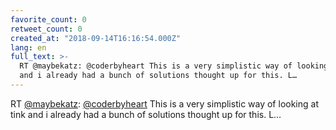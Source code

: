 ```yaml
---
favorite_count: 0
retweet_count: 0
created_at: "2018-09-14T16:16:54.000Z"
lang: en
full_text: >-
  RT @maybekatz: @coderbyheart This is a very simplistic way of looking at tink
  and i already had a bunch of solutions thought up for this. L…
---
```


RT [@maybekatz](https://twitter.com/maybekatz):
[@coderbyheart](https://twitter.com/coderbyheart) This is a very simplistic way
of looking at tink and i already had a bunch of solutions thought up for this.
L…

